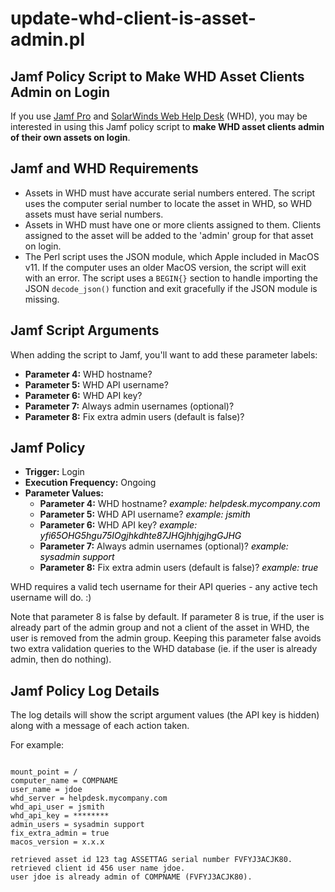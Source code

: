 <h1>update-whd-client-is-asset-admin.pl</h1>

<h2>Jamf Policy Script to Make WHD Asset Clients Admin on Login</h2>

<p>If you use <a href="https://www.jamf.com/products/jamf-pro/">Jamf Pro</a> and <a href="https://www.solarwinds.com/web-help-desk">SolarWinds Web Help Desk</a> (WHD), you may be interested in using this Jamf policy script to <strong>make WHD asset clients admin of their own assets on login</strong>.</p>

<h2 class="wp-block-heading"><strong>Jamf and WHD Requirements</strong></h2>

<ul>
<li>Assets in WHD must have accurate serial numbers entered. The script uses the computer serial number to locate the asset in WHD, so WHD assets must have serial numbers.</li>
<li>Assets in WHD must have one or more clients assigned to them. Clients assigned to the asset will be added to the 'admin' group for that asset on login.</li>
<li>The Perl script uses the JSON module, which Apple included in MacOS v11. If the computer uses an older MacOS version, the script will exit with an error. The script uses a <code>BEGIN{}</code> section to handle importing the JSON <code>decode_json()</code> function and exit gracefully if the JSON module is missing.</li>
</ul>

<h2 class="wp-block-heading"><strong>Jamf Script Arguments</strong></h2>

<p>When adding the script to Jamf, you'll want to add these parameter labels:</p>

<ul>
<li><strong>Parameter 4:</strong> WHD hostname?</li>
<li><strong>Parameter 5:</strong> WHD API username?</li>
<li><strong>Parameter 6:</strong> WHD API key?</li>
<li><strong>Parameter 7:</strong> Always admin usernames (optional)?</li>
<li><strong>Parameter 8:</strong> Fix extra admin users (default is false)?</li>
</ul>

<h2 class="wp-block-heading"><strong>Jamf Policy</strong></h2>

<ul>
<li><strong>Trigger:</strong> Login</li>
<li><strong>Execution Frequency:</strong> Ongoing</li>
<li><strong>Parameter Values:</strong>
<ul>
<li><strong>Parameter 4:</strong> WHD hostname? <em><mark style="background-color:rgba(0, 0, 0, 0)" class="has-inline-color has-cyan-bluish-gray-color">example: helpdesk.mycompany.com</mark></em></li>
<li><strong>Parameter 5:</strong> WHD API username? <em><mark style="background-color:rgba(0, 0, 0, 0)" class="has-inline-color has-cyan-bluish-gray-color">example: jsmith</mark></em></li>
<li><strong>Parameter 6:</strong> WHD API key? <em><mark style="background-color:rgba(0, 0, 0, 0)" class="has-inline-color has-cyan-bluish-gray-color">example: yfi65OHG5hgu75IOgjhkdhte87JHGjhhjgjhgGJHG</mark></em></li>
<li><strong>Parameter 7:</strong> Always admin usernames (optional)? <em><mark style="background-color:rgba(0, 0, 0, 0)" class="has-inline-color has-cyan-bluish-gray-color">example: sysadmin support</mark></em></li>
<li><strong>Parameter 8:</strong> Fix extra admin users (default is false)? <em><mark style="background-color:rgba(0, 0, 0, 0)" class="has-inline-color has-cyan-bluish-gray-color">example: true</mark></em></li>
</ul>
</li>
</ul>

<p>WHD requires a valid tech username for their API queries - any active tech username will do. :)</p>

<p>Note that parameter 8 is false by default. If parameter 8 is true, if the user is already part of the admin group and not a client of the asset in WHD, the user is removed from the admin group. Keeping this parameter false avoids two extra validation queries to the WHD database (ie. if the user is already admin, then do nothing).</p>

<h2 class="wp-block-heading">Jamf Policy Log Details</h2>

<p>The log details will show the script argument values (the API key is hidden) along with a message of each action taken.</p>

<p>For example:</p>

<pre><code>
mount_point = /
computer_name = COMPNAME
user_name = jdoe
whd_server = helpdesk.mycompany.com
whd_api_user = jsmith
whd_api_key = ********
admin_users = sysadmin support
fix_extra_admin = true
macos_version = x.x.x

retrieved asset id 123 tag ASSETTAG serial number FVFYJ3ACJK80.
retrieved client id 456 user name jdoe.
user jdoe is already admin of COMPNAME (FVFYJ3ACJK80).
</code></pre>
